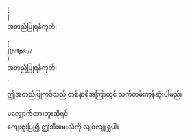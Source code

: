 [<br host>] <br action> အတည်ပြုရန်ကုတ်: <br code>

[<br host>](https://<br host>) <br action> အတည်ပြုရန်ကုတ်: <br code>.

ဤအတည်ပြုကုဒ်သည် တစ်နာရီအကြာတွင် သက်တမ်းကုန်ဆုံးပါမည်။

မလျှောက်ထားဘူးဆိုရင် <br action>ကျေးဇူးပြု၍ ဤအီးမေးလ်ကို လျစ်လျူရှုပါ။